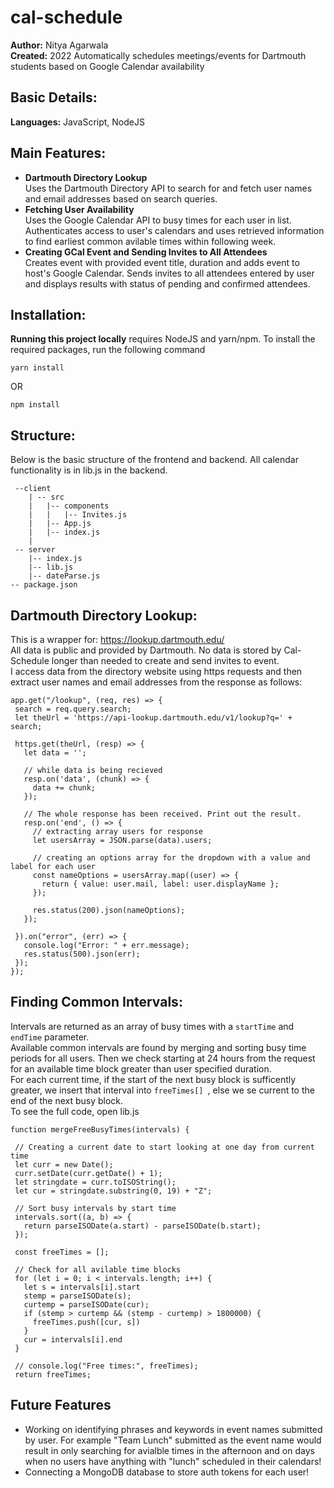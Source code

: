 # cal-schedule
**Author:** Nitya Agarwala  
**Created:** 2022
Automatically schedules meetings/events for Dartmouth students based on Google Calendar availability

## Basic Details:
**Languages:** JavaScript, NodeJS

## Main Features:
* **Dartmouth Directory Lookup** <br/>
Uses the Dartmouth Directory API to search for and fetch user names and email addresses based on search queries.
* **Fetching User Availability** <br/>
Uses the Google Calendar API to busy times for each user in list. Authenticates access to user's calendars and uses retrieved information to find earliest common avilable times within following week.
* **Creating GCal Event and Sending Invites to All Attendees** <br/>
Creates event with provided event title, duration and adds event to host's Google Calendar. Sends invites to all attendees entered by user and displays results with status of pending and confirmed attendees.


## Installation:

**Running this project locally** requires NodeJS and yarn/npm. To install the required packages, run the following command

```yarn install```

OR

```npm install```

## Structure:
Below is the basic structure of the frontend and backend. All calendar functionality is in lib.js in the backend.
```
 --client
    | -- src
    |   |-- components
    |   |   |-- Invites.js
    |   |-- App.js
    |   |-- index.js
    |
 -- server
    |-- index.js
    |-- lib.js
    |-- dateParse.js
-- package.json

 ```
 
 ## Dartmouth Directory Lookup: <br/>
 This is a wrapper for: https://lookup.dartmouth.edu/ <br/>
 All data is public and provided by Dartmouth. No data is stored by Cal-Schedule longer than needed to create and send invites to event.  <br/>
 I access data from the directory website using https requests and then extract user names and email addresses from the response as follows:
 ```
 app.get("/lookup", (req, res) => {
  search = req.query.search;
  let theUrl = 'https://api-lookup.dartmouth.edu/v1/lookup?q=' + search;
  
  https.get(theUrl, (resp) => {
    let data = '';
    
    // while data is being recieved
    resp.on('data', (chunk) => {
      data += chunk;
    });
    
    // The whole response has been received. Print out the result.
    resp.on('end', () => {
      // extracting array users for response
      let usersArray = JSON.parse(data).users;

      // creating an options array for the dropdown with a value and label for each user
      const nameOptions = usersArray.map((user) => {
        return { value: user.mail, label: user.displayName };
      });
      
      res.status(200).json(nameOptions);
    });
    
  }).on("error", (err) => {
    console.log("Error: " + err.message);
    res.status(500).json(err);
  });
});
 ```
 
## Finding Common Intervals:
Intervals are returned as an array of busy times with a ```startTime``` and ```endTime``` parameter. <br />
Available common intervals are found by merging and sorting busy time periods for all users. Then we check starting at 24 hours from the request for an available time block greater than user specified duration. <br />
For each current time, if the start of the next busy block is sufficently greater, we insert that interval into  ```freeTimes[] ```, else we se current to the end of the next busy block. <br />
To see the full code, open lib.js <br />

 ```
 function mergeFreeBusyTimes(intervals) {
 
  // Creating a current date to start looking at one day from current time
  let curr = new Date();
  curr.setDate(curr.getDate() + 1);
  let stringdate = curr.toISOString();
  let cur = stringdate.substring(0, 19) + "Z";

  // Sort busy intervals by start time
  intervals.sort((a, b) => {
    return parseISODate(a.start) - parseISODate(b.start);
  });

  const freeTimes = [];

  // Check for all avilable time blocks
  for (let i = 0; i < intervals.length; i++) {
    let s = intervals[i].start
    stemp = parseISODate(s);
    curtemp = parseISODate(cur);
    if (stemp > curtemp && (stemp - curtemp) > 1800000) {
      freeTimes.push([cur, s])
    }
    cur = intervals[i].end
  }

  // console.log("Free times:", freeTimes);
  return freeTimes;
 ```

## Future Features
* Working on identifying phrases and keywords in event names submitted by user. For example "Team Lunch" submitted as the event name would result in only searching for avialble times in the afternoon and on days when no users have anything with "lunch" scheduled in their calendars!
* Connecting a MongoDB database to store auth tokens for each user!

